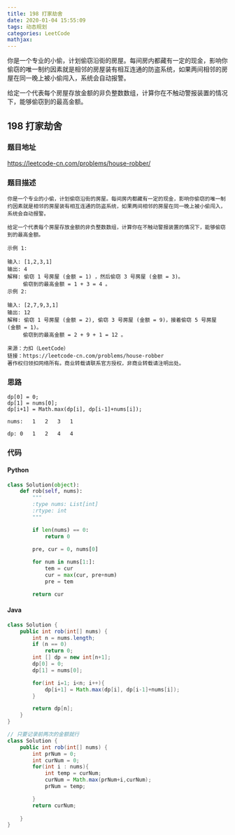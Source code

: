 ```yaml
---
title: 198 打家劫舍
date: 2020-01-04 15:55:09
tags: 动态规划
categories: LeetCode
mathjax:
---
```


你是一个专业的小偷，计划偷窃沿街的房屋。每间房内都藏有一定的现金，影响你偷窃的唯一制约因素就是相邻的房屋装有相互连通的防盗系统，如果两间相邻的房屋在同一晚上被小偷闯入，系统会自动报警。

给定一个代表每个房屋存放金额的非负整数数组，计算你在不触动警报装置的情况下，能够偷窃到的最高金额。

<!-- more -->

## 198 打家劫舍

### 题目地址

https://leetcode-cn.com/problems/house-robber/

### 题目描述

```
你是一个专业的小偷，计划偷窃沿街的房屋。每间房内都藏有一定的现金，影响你偷窃的唯一制约因素就是相邻的房屋装有相互连通的防盗系统，如果两间相邻的房屋在同一晚上被小偷闯入，系统会自动报警。

给定一个代表每个房屋存放金额的非负整数数组，计算你在不触动警报装置的情况下，能够偷窃到的最高金额。

示例 1:

输入: [1,2,3,1]
输出: 4
解释: 偷窃 1 号房屋 (金额 = 1) ，然后偷窃 3 号房屋 (金额 = 3)。
     偷窃到的最高金额 = 1 + 3 = 4 。
示例 2:

输入: [2,7,9,3,1]
输出: 12
解释: 偷窃 1 号房屋 (金额 = 2), 偷窃 3 号房屋 (金额 = 9)，接着偷窃 5 号房屋 (金额 = 1)。
     偷窃到的最高金额 = 2 + 9 + 1 = 12 。

来源：力扣（LeetCode）
链接：https://leetcode-cn.com/problems/house-robber
著作权归领扣网络所有。商业转载请联系官方授权，非商业转载请注明出处。
```

### 思路

```
dp[0] = 0;
dp[1] = nums[0];
dp[i+1] = Math.max(dp[i], dp[i-1]+nums[i]);

nums:	1	2	3	1

dp: 0	1	2	4	4
```

### 代码

#### Python

```python
class Solution(object):
    def rob(self, nums):
        """
        :type nums: List[int]
        :rtype: int
        """

        if len(nums) == 0:
            return 0
        
        pre, cur = 0, nums[0]

        for num in nums[1:]:
            tem = cur
            cur = max(cur, pre+num)
            pre = tem

        return cur
```

#### Java

```java
class Solution {
    public int rob(int[] nums) {
        int n = nums.length;
        if (n == 0)
            return 0;
        int [] dp = new int[n+1];
        dp[0] = 0;
        dp[1] = nums[0];

        for(int i=1; i<n; i++){
            dp[i+1] = Math.max(dp[i], dp[i-1]+nums[i]);
        }

        return dp[n];
    }
}

// 只要记录前两次的金额就行
class Solution {
    public int rob(int[] nums) {
        int prNum = 0;
        int curNum = 0;
        for(int i : nums){
            int temp = curNum;
            curNum = Math.max(prNum+i,curNum);
            prNum = temp;

        }
        return curNum;
        
    }
}
```





